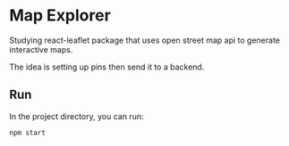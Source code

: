 # Map Explorer
Studying react-leaflet package that uses open street map api to generate interactive maps.

The idea is setting up pins then send it to a backend.

## Run

In the project directory, you can run:

 ``` bash
npm start
```

